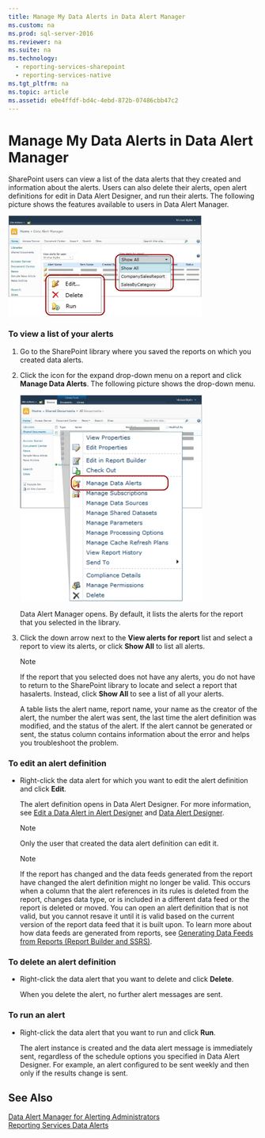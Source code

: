 ```yaml
---
title: Manage My Data Alerts in Data Alert Manager
ms.custom: na
ms.prod: sql-server-2016
ms.reviewer: na
ms.suite: na
ms.technology: 
  - reporting-services-sharepoint
  - reporting-services-native
ms.tgt_pltfrm: na
ms.topic: article
ms.assetid: e0e4ffdf-bd4c-4ebd-872b-07486cbb47c2
---
```

# Manage My Data Alerts in Data Alert Manager
  SharePoint users can view a list of the data alerts that they created and information about the alerts. Users can also delete their alerts, open alert definitions for edit in Data Alert Designer, and run their alerts. The following picture shows the features available to users in Data Alert Manager.  
  
 ![Alert Manager features for SharePoint users](../../Images\Image\ImageNotContaina/rs_AlertManagerIW.gif "rs_AlertManagerIW")  
  
### To view a list of your alerts  
  
1.  Go to the SharePoint library where you saved the reports on which you created data alerts.  
  
2.  Click the icon for the expand drop\-down menu on a report and click **Manage Data Alerts**. The following picture shows the drop\-down menu.  
  
     ![Open Alert Manager from report context menu](../../Images\Image\ImageNotContaina/rs_OpenAlertManager.gif "rs_OpenAlertManager")  
  
     Data Alert Manager opens. By default, it lists the alerts for the report that you selected in the library.  
  
3.  Click the down arrow next to the **View alerts for report** list and select a report to view its alerts, or click **Show All** to list all alerts.  
  
    > [!NOTE]  
    >  If the report that you selected does not have any alerts, you do not have to return to the SharePoint library to locate and select a report that hasalerts. Instead, click **Show All** to see a list of all your alerts.  
  
     A table lists the alert name, report name, your name as the creator of the alert, the number the alert was sent, the last time the alert definition was modified, and the status of the alert. If the alert cannot be generated or sent, the status column contains information about the error and helps you troubleshoot the problem.  
  
### To edit an alert definition  
  
-   Right\-click the data alert for which you want to edit the alert definition and click **Edit**.  
  
     The alert definition opens in Data Alert Designer. For more information, see [Edit a Data Alert in Alert Designer](../../Topics\TopicNameContainA/Edit-a-Data-Alert-in-Alert-Designer.md) and [Data Alert Designer](../../Topics\TopicNameNotContainA/Data-Alert-Designer.md).  
  
    > [!NOTE]  
    >  Only the user that created the data alert definition can edit it.  
  
    > [!NOTE]  
    >  If the report has changed and the data feeds generated from the report have changed the alert definition might no longer be valid. This occurs when a column that the alert references in its rules is deleted from the report, changes data type, or is included in a different data feed or the report is deleted or moved. You can open an alert definition that is not valid, but you cannot resave it until it is valid based on the current version of the report data feed that it is built upon. To learn more about how data feeds are generated from reports, see [Generating Data Feeds from Reports &#40;Report Builder and SSRS&#41;](../Topic/Generating%20Data%20Feeds%20from%20Reports%20\(Report%20Builder%20and%20SSRS\).md).  
  
### To delete an alert definition  
  
-   Right\-click the data alert that you want to delete and click **Delete**.  
  
     When you delete the alert, no further alert messages are sent.  
  
### To run an alert  
  
-   Right\-click the data alert that you want to run and click **Run**.  
  
     The alert instance is created and the data alert message is immediately sent, regardless of the schedule options you specified in Data Alert Designer. For example, an alert configured to be sent weekly and then only if the results change is sent.  
  
## See Also  
 [Data Alert Manager for Alerting Administrators](../../Topics\TopicNameNotContainA/Data-Alert-Manager-for-Alerting-Administrators.md)   
 [Reporting Services Data Alerts](../../Topics\TopicNameNotContainA/Reporting-Services-Data-Alerts.md)  
  
  